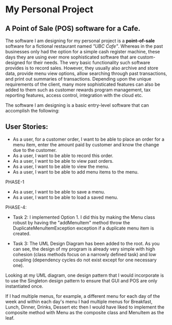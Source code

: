 # My Personal Project

## A Point of Sale (POS) software for a Cafe.

The software I am designing for my personal project is a **point-of-sale** software for a fictional restaurant named 
*"UBC Cafe"*. Whereas in the past businesses only had the option for a simple cash register machine, these days they are using
ever more sophisticated software that are custom-designed for their needs. The very basic functionality such software 
provides is to record sales. However, they usually also archive and store data, provide menu view options, allow 
searching through past transactions, and print out summaries of transactions. Depending upon the unique requirements of 
the client, many more sophisticated features can also be added to them such as customer rewards program management, 
tax reporting features, access control, integration with the cloud etc.

The software I am designing is a basic entry-level software that can accomplish the following:

## User Stories: 
- As a user, for a customer order, I want to be able to place an order for a menu item, enter the amount paid by
 customer and know the change due to the customer. 
- As a user, I want to be able to record this order.
- As a user, I want to be able to view past orders.
- As a user, I want to be able to view the menu.
- As a user, I want to be able to add menu items to the menu.

PHASE-1
- As a user, I want to be able to save a menu.
- As a user, I want to be able to load a saved menu.


PHASE-4:

 - Task 2: I implemented Option 1. I did this by making the Menu class robust 
by having the "addMenuItem" method throw the DuplicateMenuItemException exception 
if a duplicate menu item is created.

 - Task 3: The UML Design Diagram has been added to the root. As you can see, the design 
 of my program is already very simple with high cohesion (class methods focus on a narrowly defined
 task) and low coupling (dependency cycles do not exist except for one necessary one). 
 
 Looking at my UML diagram, one design pattern that I would incorporate is to use the 
 Singleton design pattern  to ensure that GUI and POS are only instantiated once. 
 
 If I had multiple menus, for example, a different menu for each day of the week and 
 within each day's menu I had multiple menus for Breakfast, Lunch, Dinner, Drinks, Dessert etc
 then I would have liked to implement the composite method with Menu as the composite
 class and MenuItem as the leaf.
